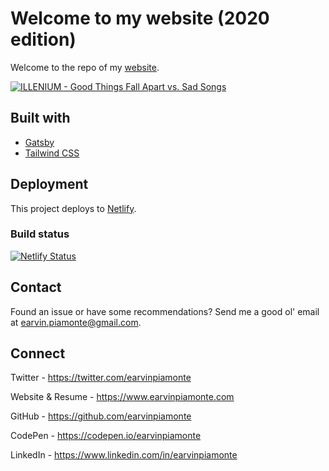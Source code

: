# Welcome to my website (2020 edition)

Welcome to the repo of my [website](https://earvinpiamonte.com/).

[![ILLENIUM - Good Things Fall Apart vs. Sad Songs](https://img.youtube.com/vi/uODuvT8m2-o/0.jpg)](https://www.youtube.com/watch?v=uODuvT8m2-o "ILLENIUM - Good Things Fall Apart vs. Sad Songs")

## Built with

- [Gatsby](https://www.gatsbyjs.org/)
- [Tailwind CSS](https://tailwindcss.com/)

## Deployment

This project deploys to [Netlify](https://netlify.com).

### Build status

[![Netlify Status](https://api.netlify.com/api/v1/badges/fa829363-30c4-4cb3-b7ee-07347a80fbdc/deploy-status)](https://app.netlify.com/sites/earvinpiamonte/deploys)

## Contact

Found an issue or have some recommendations? Send me a good ol' email at [earvin.piamonte@gmail.com](mailto:earvin.piamonte@gmail.com).

## Connect

Twitter - https://twitter.com/earvinpiamonte

Website & Resume - https://www.earvinpiamonte.com

GitHub - https://github.com/earvinpiamonte

CodePen - https://codepen.io/earvinpiamonte

LinkedIn - https://www.linkedin.com/in/earvinpiamonte
